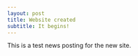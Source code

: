 ```yaml
---
layout: post
title: Website created
subtitle: It begins!
---
```


This is a test news posting for the new site.
